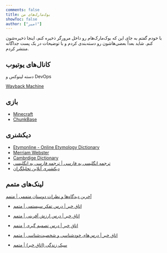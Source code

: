 ```yaml
---
comments: false
title: بوک‌مارک‌های من
showToc: false
author: ["امیر"]
---
```


با خودم گفتم به جای‌ این که بوک‌مارک‌هام رو داخل مرورگر ذخیره کنم، اینجا ذخیره‌شون کنم. شاید بعداً بعضی‌هاشون رو دسته‌بندی کردم و با توضیحات در یک پست جداگانه منتشر کردم. 

## کانال‌های یوتیوب
دسته لینوکس و DevOps

[Wayback Machine](https://archive.org/)

## بازی
- [Minecraft](https://www.youtube.com/@Eyecraftmc/videos)
- [ChunkBase](https://www.chunkbase.com/)

## دیکشنری
- [Etymonline - Online Etymology Dictionary](https://www.etymonline.com/)
- [Merriam Webster](https://www.merriam-webster.com/)
- [Cambrdige Dictionary](https://dictionary.cambridge.org/)
- [ترجمه انگلیسی به فارسی | ترجمه فارسی به انگلیسی](https://abadis.ir/translator/fa-en/)
- [دیکشنری آنلاین تحلیلگران](http://tahlilgaran.org/TDictionary/WebApp/)

## لینک‌های متمم
[آخرین دیدگاه‌ها و نظرات دوستان متممی | متمم](https://motamem.org/recentcomments/)

- [اتاق خبر | درس تفکر سیستمی | متمم](https://motamem.org/%d8%a7%d8%aa%d8%a7%d9%82-%d8%ae%d8%a8%d8%b1-%d8%af%d8%b1%d8%b3-%d8%aa%d9%81%da%a9%d8%b1-%d8%b3%db%8c%d8%b3%d8%aa%d9%85%db%8c/)
- [اتاق خبر | درس ارزش آفرینی | متمم](https://motamem.org/%d8%a7%d8%b1%d8%b2%d8%b4-%d8%a2%d9%81%d8%b1%db%8c%d9%86%db%8c-%d8%af%d8%b1-%d9%85%d8%af%db%8c%d8%b1%db%8c%d8%aa-%da%a9%d8%b3%d8%a8-%d9%88-%da%a9%d8%a7%d8%b1-%d8%a7%d8%aa%d8%a7%d9%82-%d8%ae%d8%a8/)
- [اتاق خبر | درس تصمیم گیری | متمم](https://motamem.org/%d8%b1%d9%88%d8%b4-%d8%aa%d8%b5%d9%85%db%8c%d9%85-%da%af%db%8c%d8%b1%db%8c-%d8%af%d8%b1%d8%b3%d8%aa-%d8%af%d8%b1-%da%a9%d8%a7%d8%b1-%d9%88-%d8%b2%d9%86%d8%af%da%af%db%8c-%d8%a7%d8%aa%d8%a7%d9%82/)

- [اتاق خبر | درس‌های خودشناسی و شخصیت‌شناسی | متمم](https://motamem.org/%d8%a7%d8%aa%d8%a7%d9%82-%d8%ae%d8%a8%d8%b1-%d8%ae%d9%88%d8%af%d8%b4%d9%86%d8%a7%d8%b3%db%8c-%d8%b4%d8%ae%d8%b5%db%8c%d8%aa-%d8%b4%d9%86%d8%a7%d8%b3%db%8c/)
- [سبک زندگی (اتاق خبر) | متمم](https://motamem.org/%d8%b3%d8%a8%da%a9-%d8%b2%d9%86%d8%af%da%af%db%8c-%d8%a7%d8%aa%d8%a7%d9%82-%d8%ae%d8%a8%d8%b1/)